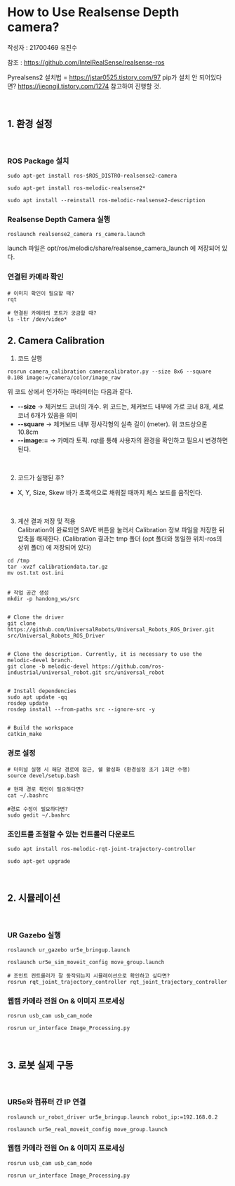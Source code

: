 # How to Use Realsense Depth camera?

작성자 : 21700469 유진수

참조 : https://github.com/IntelRealSense/realsense-ros

Pyrealsens2 설치법 = https://jstar0525.tistory.com/97
pip가 설치 안 되어있다면? https://jjeongil.tistory.com/1274 참고하여 진행할 것.


<br>

## 1. 환경 설정

<br> 

### ROS Package 설치
```
sudo apt-get install ros-$ROS_DISTRO-realsense2-camera

sudo apt-get install ros-melodic-realsense2*

sudo apt install --reinstall ros-melodic-realsense2-description

```

### Realsense Depth Camera 실행
```
roslaunch realsense2_camera rs_camera.launch
```
launch 파일은 opt/ros/melodic/share/realsense_camera_launch 에 저장되어 있다.


### 연결된 카메라 확인
```
# 이미지 확인이 필요할 때?
rqt

# 연결된 카메라의 포트가 궁금할 때?
ls -ltr /dev/video*
```

## 2. Camera Calibration

1. 코드 실행
```
rosrun camera_calibration cameracalibrator.py --size 8x6 --square 0.108 image:=/camera/color/image_raw
```

위 코드 상에서 인가하는 파라미터는 다음과 같다.
- **--size**     -> 체커보드 코너의 개수. 위 코드는, 체커보드 내부에 가로 코너 8개, 세로 코너 6개가 있음을 의미
- **--square**   -> 체커보드 내부 정사각형의 실측 길이 (meter). 위 코드상으론 10.8cm
- **--image:=**  -> 카메라 토픽. rqt를 통해 사용자의 환경을 확인하고 필요시 변경하면 된다.

<br>

2. 코드가 실행된 후? 
- X, Y, Size, Skew 바가 초록색으로 채워질 때까지 체스 보드를 움직인다.

<br>

3. 계산 결과 저장 및 적용 \
Calibration이 완료되면 SAVE 버튼을 눌러서 Calibration 정보 파일을 저장한 뒤 압축을 해제한다.
(Calibration 결과는 tmp 폴더 (opt 폴더와 동일한 위치-ros의 상위 폴더) 에 저장되어 있다)
```
cd /tmp
tar -xvzf calibrationdata.tar.gz
mv ost.txt ost.ini
```


```

# 작업 공간 생성
mkdir -p handong_ws/src


# Clone the driver
git clone https://github.com/UniversalRobots/Universal_Robots_ROS_Driver.git src/Universal_Robots_ROS_Driver


# Clone the description. Currently, it is necessary to use the melodic-devel branch.
git clone -b melodic-devel https://github.com/ros-industrial/universal_robot.git src/universal_robot


# Install dependencies
sudo apt update -qq
rosdep update
rosdep install --from-paths src --ignore-src -y


# Build the workspace
catkin_make
```

### 경로 설정
```
# 터미널 실행 시 해당 경로에 접근, 쉘 활성화 (환경설정 초기 1회만 수행)
source devel/setup.bash 

# 현재 경로 확인이 필요하다면?
cat ~/.bashrc

#경로 수정이 필요하다면?
sudo gedit ~/.bashrc 
```

### 조인트를 조절할 수 있는 컨트롤러 다운로드
```
sudo apt install ros-melodic-rqt-joint-trajectory-controller 

sudo apt-get upgrade
```

<br>

## 2. 시뮬레이션

<br>

### UR Gazebo 실행
```
roslaunch ur_gazebo ur5e_bringup.launch

roslaunch ur5e_sim_moveit_config move_group.launch

# 조인트 컨트롤러가 잘 동작되는지 시뮬레이션으로 확인하고 싶다면?
rosrun rqt_joint_trajectory_controller rqt_joint_trajectory_controller 
```




### 웹캠 카메라 전원 On & 이미지 프로세싱
```
rosrun usb_cam usb_cam_node

rosrun ur_interface Image_Processing.py
```

<br>

## 3. 로봇 실제 구동

<br>

### UR5e와 컴퓨터 간 IP 연결
```
roslaunch ur_robot_driver ur5e_bringup.launch robot_ip:=192.168.0.2

roslaunch ur5e_real_moveit_config move_group.launch
```

### 웹캠 카메라 전원 On & 이미지 프로세싱
```
rosrun usb_cam usb_cam_node

rosrun ur_interface Image_Processing.py
```


